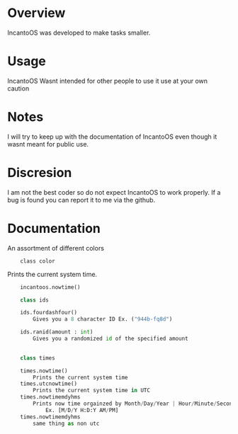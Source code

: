 # Overview
IncantoOS was developed to make tasks smaller.

# Usage
IncantoOS Wasnt intended for other people to use it use at your own caution

# Notes
I will try to keep up with the documentation of IncantoOS even though it wasnt meant for public use.

# Discresion
I am not the best coder so do not expect IncantoOS to work properly. If a bug is found you can report it to me via the github.

# Documentation

An assortment of different colors
```
    class color
```

Prints the current system time.
```py
    incantoos.nowtime()
```


```py
    class ids

    ids.fourdashfour()
        Gives you a 8 character ID Ex. ("944b-fq8d")

    ids.ranid(amount : int)
        Gives you a randomized id of the specified amount
        
```

```py
    class times

    times.nowtime()
        Prints the current system time
    times.utcnowtime()
        Prints the current system time in UTC
    times.nowtimemdyhms
        Prints now time orgainzed by Month/Day/Year | Hour/Minute/Second meridiem
            Ex. [M/D/Y H:D:Y AM/PM]
    times.nowtimemdyhms
        same thing as non utc
```